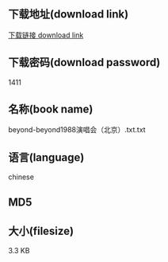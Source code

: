 ## 下载地址(download link)
[下载链接 download link](https://voluble-croquembouche-d321dc.netlify.app/?s=beyond-beyond1988%E6%BC%94%E5%94%B1%E4%BC%9A%EF%BC%88%E5%8C%97%E4%BA%AC%EF%BC%89.txt)

## 下载密码(download password)
1411

## 名称(book name)
beyond-beyond1988演唱会（北京）.txt.txt

## 语言(language)
chinese

## MD5


## 大小(filesize)
3.3 KB
